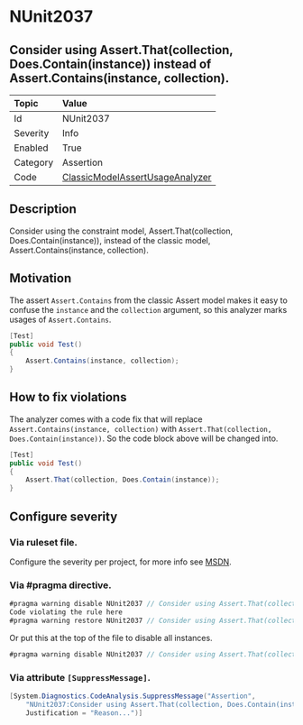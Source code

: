 # NUnit2037
## Consider using Assert.That(collection, Does.Contain(instance)) instead of Assert.Contains(instance, collection).

| Topic    | Value
| :--      | :--
| Id       | NUnit2037
| Severity | Info
| Enabled  | True
| Category | Assertion
| Code     | [ClassicModelAssertUsageAnalyzer](https://github.com/nunit/nunit.analyzers/blob/master/src/nunit.analyzers/ClassicModelAssertUsage/ClassicModelAssertUsageAnalyzer.cs)


## Description

Consider using the constraint model, Assert.That(collection, Does.Contain(instance)), instead of the classic model, Assert.Contains(instance, collection).

## Motivation

The assert `Assert.Contains` from the classic Assert model makes it easy to confuse the `instance` and the `collection` argument,
so this analyzer marks usages of `Assert.Contains`.

```csharp
[Test]
public void Test()
{
    Assert.Contains(instance, collection);
}
```

## How to fix violations

The analyzer comes with a code fix that will replace `Assert.Contains(instance, collection)` with
`Assert.That(collection, Does.Contain(instance))`. So the code block above will be changed into.

```csharp
[Test]
public void Test()
{
    Assert.That(collection, Does.Contain(instance));
}
```

<!-- start generated config severity -->
## Configure severity

### Via ruleset file.

Configure the severity per project, for more info see [MSDN](https://msdn.microsoft.com/en-us/library/dd264949.aspx).

### Via #pragma directive.
```C#
#pragma warning disable NUnit2037 // Consider using Assert.That(collection, Does.Contain(instance)) instead of Assert.Contains(instance, collection).
Code violating the rule here
#pragma warning restore NUnit2037 // Consider using Assert.That(collection, Does.Contain(instance)) instead of Assert.Contains(instance, collection).
```

Or put this at the top of the file to disable all instances.
```C#
#pragma warning disable NUnit2037 // Consider using Assert.That(collection, Does.Contain(instance)) instead of Assert.Contains(instance, collection).
```

### Via attribute `[SuppressMessage]`.

```C#
[System.Diagnostics.CodeAnalysis.SuppressMessage("Assertion", 
    "NUnit2037:Consider using Assert.That(collection, Does.Contain(instance)) instead of Assert.Contains(instance, collection).",
    Justification = "Reason...")]
```
<!-- end generated config severity -->
